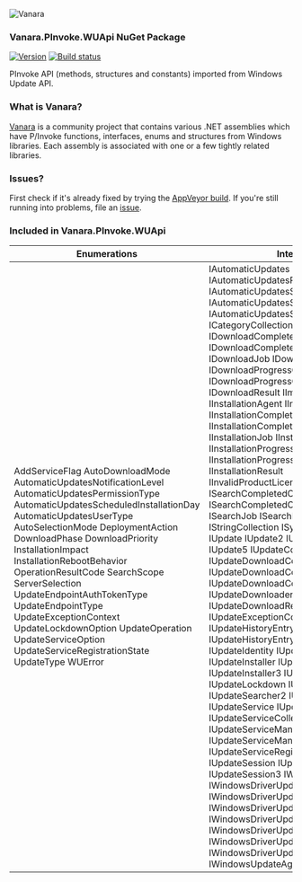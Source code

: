 ﻿![Vanara](https://raw.githubusercontent.com/dahall/Vanara/master/docs/icons/VanaraHeading.png)
### **Vanara.PInvoke.WUApi NuGet Package**
[![Version](https://img.shields.io/nuget/v/Vanara.PInvoke.WUApi?label=NuGet&style=flat-square)](https://github.com/dahall/Vanara/releases)
[![Build status](https://img.shields.io/appveyor/build/dahall/vanara?label=AppVeyor%20build&style=flat-square)](https://ci.appveyor.com/project/dahall/vanara)

PInvoke API (methods, structures and constants) imported from Windows Update API.

### **What is Vanara?**

[Vanara](https://github.com/dahall/Vanara) is a community project that contains various .NET assemblies which have P/Invoke functions, interfaces, enums and structures from Windows libraries. Each assembly is associated with one or a few tightly related libraries.

### **Issues?**

First check if it's already fixed by trying the [AppVeyor build](https://ci.appveyor.com/nuget/vanara-prerelease).
If you're still running into problems, file an [issue](https://github.com/dahall/Vanara/issues).

### **Included in Vanara.PInvoke.WUApi**

Enumerations | Interfaces
--- | ---
AddServiceFlag AutoDownloadMode AutomaticUpdatesNotificationLevel AutomaticUpdatesPermissionType AutomaticUpdatesScheduledInstallationDay AutomaticUpdatesUserType AutoSelectionMode DeploymentAction DownloadPhase DownloadPriority InstallationImpact InstallationRebootBehavior OperationResultCode SearchScope ServerSelection UpdateEndpointAuthTokenType UpdateEndpointType UpdateExceptionContext UpdateLockdownOption UpdateOperation UpdateServiceOption UpdateServiceRegistrationState UpdateType WUError                                                      | IAutomaticUpdates IAutomaticUpdates2 IAutomaticUpdatesResults IAutomaticUpdatesSettings IAutomaticUpdatesSettings2 IAutomaticUpdatesSettings3 ICategory ICategoryCollection IDownloadCompletedCallback IDownloadCompletedCallbackArgs IDownloadJob IDownloadProgress IDownloadProgressChangedCallback IDownloadProgressChangedCallbackArgs IDownloadResult IImageInformation IInstallationAgent IInstallationBehavior IInstallationCompletedCallback IInstallationCompletedCallbackArgs IInstallationJob IInstallationProgress IInstallationProgressChangedCallback IInstallationProgressChangedCallbackArgs IInstallationResult IInvalidProductLicenseException ISearchCompletedCallback ISearchCompletedCallbackArgs ISearchJob ISearchResult IStringCollection ISystemInformation IUpdate IUpdate2 IUpdate3 IUpdate4 IUpdate5 IUpdateCollection IUpdateDownloadContent IUpdateDownloadContent2 IUpdateDownloadContentCollection IUpdateDownloader IUpdateDownloadResult IUpdateException IUpdateExceptionCollection IUpdateHistoryEntry IUpdateHistoryEntry2 IUpdateHistoryEntryCollection IUpdateIdentity IUpdateInstallationResult IUpdateInstaller IUpdateInstaller2 IUpdateInstaller3 IUpdateInstaller4 IUpdateLockdown IUpdateSearcher IUpdateSearcher2 IUpdateSearcher3 IUpdateService IUpdateService2 IUpdateServiceCollection IUpdateServiceManager IUpdateServiceManager2 IUpdateServiceRegistration IUpdateSession IUpdateSession2 IUpdateSession3 IWebProxy IWindowsDriverUpdate IWindowsDriverUpdate2 IWindowsDriverUpdate3 IWindowsDriverUpdate4 IWindowsDriverUpdate5 IWindowsDriverUpdateEntry IWindowsDriverUpdateEntryCollection IWindowsUpdateAgentInfo 
